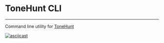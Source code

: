 # ToneHunt CLI

---

Command line utility for [ToneHunt](https://tonehunt.org)

[![asciicast](https://asciinema.org/a/nlooE7vEulIfGeYNsrPxABqtz.svg)](https://asciinema.org/a/nlooE7vEulIfGeYNsrPxABqtz)

